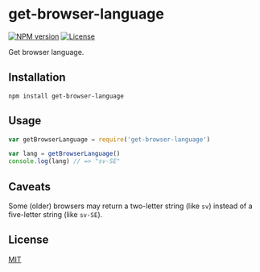 # get-browser-language

[![NPM version][npm-img]][npm-url]
[![License][license-img]][license-url]

Get browser language.

## Installation

```
npm install get-browser-language
```

## Usage

``` javascript
var getBrowserLanguage = require('get-browser-language')

var lang = getBrowserLanguage()
console.log(lang) // => "sv-SE"
```

## Caveats

Some (older) browsers may return a two-letter string (like `sv`) instead of a
five-letter string (like `sv-SE`).

## License

[MIT][license-url]

[npm-img]: https://img.shields.io/npm/v/get-browser-language.svg?style=flat-square
[npm-url]: https://npmjs.com/package/get-browser-language
[license-img]: http://img.shields.io/npm/l/get-browser-language.svg?style=flat-square
[license-url]: LICENSE
